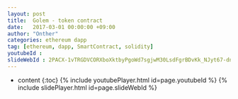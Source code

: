 ```yaml
---
layout: post
title:  Golem - token contract
date:   2017-03-01 00:00:00 +09:00
author: "Onther"
categories: ethereum dapp
tag: [ethereum, dapp, SmartContract, solidity]
youtubeId :
slideWebId : 2PACX-1vTRGDVCORXboXktbyPgoWd7sgjwM30LsdFgrBDvKk_NJyt67-dnerax1tDriuCnjJOv-tjdsSBkb35q
---
```

* content
{:toc}
{% include youtubePlayer.html id=page.youtubeId %}
{% include slidePlayer.html id=page.slideWebId %}
